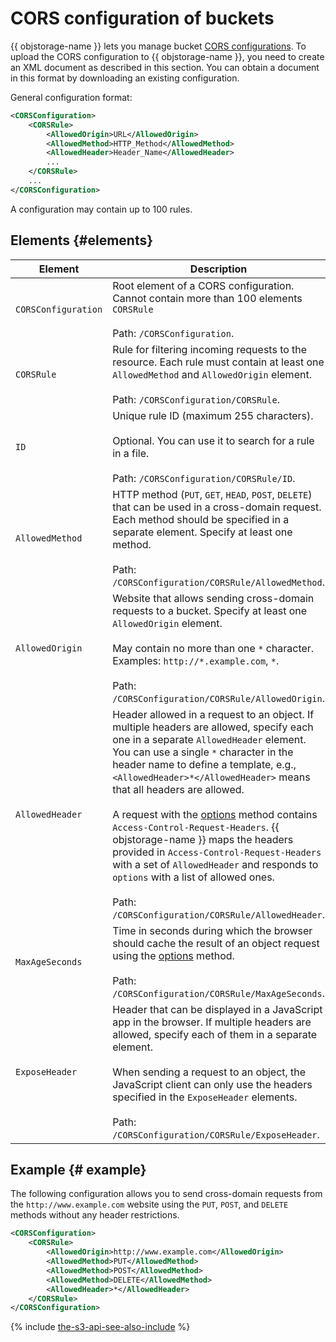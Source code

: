 # CORS configuration of buckets

{{ objstorage-name }} lets you manage bucket [CORS configurations](../../../concepts/cors.md). To upload the CORS configuration to {{ objstorage-name }}, you need to create an XML document as described in this section. You can obtain a document in this format by downloading an existing configuration.

General configuration format:

```xml
<CORSConfiguration>
    <CORSRule>
        <AllowedOrigin>URL</AllowedOrigin>
        <AllowedMethod>HTTP_Method</AllowedMethod>
        <AllowedHeader>Header_Name</AllowedHeader>
        ...
    </CORSRule>
    ...
</CORSConfiguration>
```

A configuration may contain up to 100 rules.

## Elements {#elements}

Element | Description
----- | -----
`CORSConfiguration` | Root element of a CORS configuration. Cannot contain more than 100 elements `CORSRule`<br/><br/>Path: `/CORSConfiguration`.
`CORSRule` | Rule for filtering incoming requests to the resource. Each rule must contain at least one `AllowedMethod` and `AllowedOrigin` element.<br/><br/>Path: `/CORSConfiguration/CORSRule`.
`ID` | Unique rule ID (maximum 255 characters).<br/><br/>Optional. You can use it to search for a rule in a file.<br/><br/>Path: `/CORSConfiguration/CORSRule/ID`.
`AllowedMethod` | HTTP method (`PUT`, `GET`, `HEAD`, `POST`, `DELETE`) that can be used in a cross-domain request. Each method should be specified in a separate element. Specify at least one method.<br/><br/>Path: `/CORSConfiguration/CORSRule/AllowedMethod`.
`AllowedOrigin` | Website that allows sending cross-domain requests to a bucket. Specify at least one `AllowedOrigin` element.<br/><br/>May contain no more than one `*` character. Examples: `http://*.example.com`, `*`.<br/><br/>Path: `/CORSConfiguration/CORSRule/AllowedOrigin`.
`AllowedHeader` | Header allowed in a request to an object. If multiple headers are allowed, specify each one in a separate `AllowedHeader` element. You can use a single `*` character in the header name to define a template, e.g., `<AllowedHeader>*</AllowedHeader>` means that all headers are allowed.<br/><br/>A request with the [options](../object/options.md) method contains `Access-Control-Request-Headers`. {{ objstorage-name }} maps the headers provided in `Access-Control-Request-Headers` with a set of `AllowedHeader` and responds to `options` with a list of allowed ones.<br/><br/>Path: `/CORSConfiguration/CORSRule/AllowedHeader`.
`MaxAgeSeconds` | Time in seconds during which the browser should cache the result of an object request using the [options](../object/options.md) method.<br/><br/>Path: `/CORSConfiguration/CORSRule/MaxAgeSeconds`.
`ExposeHeader` | Header that can be displayed in a JavaScript app in the browser. If multiple headers are allowed, specify each of them in a separate element.<br/><br/>When sending a request to an object, the JavaScript client can only use the headers specified in the `ExposeHeader` elements.<br/><br/>Path: `/CORSConfiguration/CORSRule/ExposeHeader`.


## Example {# example}

The following configuration allows you to send cross-domain requests from the `http://www.example.com` website using the `PUT`, `POST`, and `DELETE` methods without any header restrictions.

```xml
<CORSConfiguration>
    <CORSRule>
        <AllowedOrigin>http://www.example.com</AllowedOrigin>
        <AllowedMethod>PUT</AllowedMethod>
        <AllowedMethod>POST</AllowedMethod>
        <AllowedMethod>DELETE</AllowedMethod>
        <AllowedHeader>*</AllowedHeader>
    </CORSRule>
</CORSConfiguration>
```

{% include [the-s3-api-see-also-include](../../../../_includes/storage/the-s3-api-see-also-include.md) %}